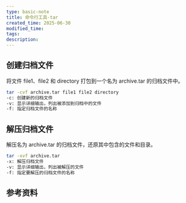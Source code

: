 ```yaml
---
type: basic-note
title: 命令行工具-tar
created_time: 2025-06-30
modified_time: 
tags:
description:
---
```


## 创建归档文件

将文件 file1、file2 和 directory 打包到一个名为 archive.tar 的归档文件中。

```sh
tar -cvf archive.tar file1 file2 directory
-c: 创建新的归档文件
-v: 显示详细输出，列出被添加到归档中的文件
-f: 指定归档文件的名称
```

## 解压归档文件

解压名为 archive.tar 的归档文件，还原其中包含的文件和目录。

```sh
tar -xvf archive.tar
-x: 解压归档文件
-v: 显示详细输出，列出被解压的文件
-f: 指定要解压的归档文件的名称
```

## 参考资料
